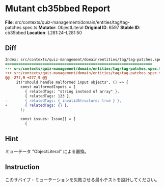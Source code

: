 # Mutant cb35bbed Report

**File**: src/contexts/quiz-management/domain/entities/tag/tag-patches.spec.ts
**Mutator**: ObjectLiteral
**Original ID**: 6597
**Stable ID**: cb35bbed
**Location**: L281:24–L281:50

## Diff

```diff
Index: src/contexts/quiz-management/domain/entities/tag/tag-patches.spec.ts
===================================================================
--- src/contexts/quiz-management/domain/entities/tag/tag-patches.spec.ts	original
+++ src/contexts/quiz-management/domain/entities/tag/tag-patches.spec.ts	mutated #6597
@@ -277,9 +277,9 @@
     it("should handle malformed input objects", () => {
       const malformedInputs = [
         { relatedTags: "string instead of array" },
         { relatedTags: 123 },
-        { relatedTags: { invalidStructure: true } },
+        { relatedTags: {} },
       ];
 
       const issues: Issue[] = [
         {
```

## Hint

ミューテータ "ObjectLiteral" による置換。

## Instruction

このサバイブ・ミューテーションを失敗させる最小テストを設計してください。
